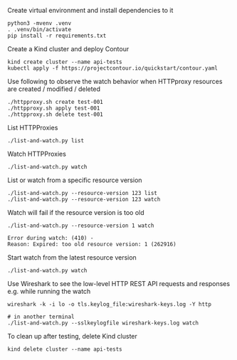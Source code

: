 
Create virtual environment and install dependencies to it

```console
python3 -mvenv .venv
. .venv/bin/activate
pip install -r requirements.txt
```

Create a Kind cluster and deploy Contour

```console
kind create cluster --name api-tests
kubectl apply -f https://projectcontour.io/quickstart/contour.yaml
```

Use following to observe the watch behavior when HTTPproxy resources are created / modified / deleted

```console
./httpproxy.sh create test-001
./httpproxy.sh apply test-001
./httpproxy.sh delete test-001
```


List HTTPProxies

```console
./list-and-watch.py list
```

Watch HTTPProxies

```console
./list-and-watch.py watch
```

List or watch from a specific resource version

```console
./list-and-watch.py --resource-version 123 list
./list-and-watch.py --resource-version 123 watch
```

Watch will fail if the resource version is too old

```console
./list-and-watch.py --resource-version 1 watch

Error during watch: (410) -
Reason: Expired: too old resource version: 1 (262916)
```

Start watch from the latest resource version

```console
./list-and-watch.py watch
```

Use Wireshark to see the low-level HTTP REST API requests and responses e.g. while running the watch

```console
wireshark -k -i lo -o tls.keylog_file:wireshark-keys.log -Y http

# in another terminal
./list-and-watch.py --sslkeylogfile wireshark-keys.log watch
```

To clean up after testing, delete Kind cluster

```console
kind delete cluster --name api-tests
```
